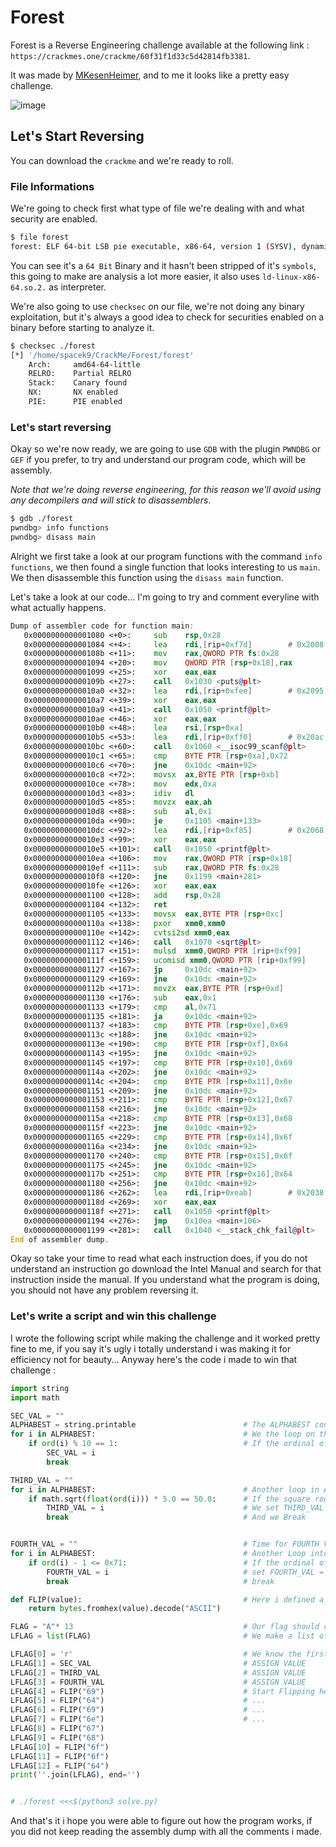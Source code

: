 # Forest
Forest is a Reverse Engineering challenge available at the following link : `https://crackmes.one/crackme/60f31f1d33c5d42814fb3381`.

It was made by [MKesenHeimer](https://crackmes.one/user/MKesenheimer), and to me it looks like a pretty easy challenge.

![image](https://user-images.githubusercontent.com/61102077/131456805-29d3d8c2-99ec-4784-8e8f-5a968a5e53e1.png)

## Let's Start Reversing
You can download the `crackme` and we're ready to roll.

### File Informations
We're going to check first what type of file we're dealing with and what security are enabled.
```bash
$ file forest
forest: ELF 64-bit LSB pie executable, x86-64, version 1 (SYSV), dynamically linked, interpreter /lib64/ld-linux-x86-64.so.2, BuildID[sha1]=3cec36018b4f8638a3f4c1156b074988c0227980, for GNU/Linux 4.4.0, not stripped
```

You can see it's a `64 Bit` Binary and it hasn't been stripped of it's `symbols`, this going to make are analysis a lot more easier, it also uses `ld-linux-x86-64.so.2.` as interpreter.



We're also going to use `checksec` on our file, we're not doing any binary exploitation, but it's always a good idea to check for securities enabled on a binary before starting to analyze it.
```bash
$ checksec ./forest
[*] '/home/spacek9/CrackMe/Forest/forest'
    Arch:     amd64-64-little
    RELRO:    Partial RELRO
    Stack:    Canary found
    NX:       NX enabled
    PIE:      PIE enabled

```

### Let's start reversing
Okay so we're now ready, we are going to use `GDB` with the plugin `PWNDBG` or `GEF` if you prefer, to try and understand our program code, which will be assembly.

*Note that we're doing reverse engineering, for this reason we'll avoid using any decompilers and will stick to disassemblers*.
```bash
$ gdb ./forest
pwndbg> info functions
pwndbg> disass main
```

Alright we first take a look at our program functions with the command `info functions`, we then found a single function that looks interesting to us `main`.
We then disassemble this function using the `disass main` function.

Let's take a look at our code... I'm going to try and comment everyline with what actually happens.
```asm
Dump of assembler code for function main:
   0x0000000000001080 <+0>:     sub    rsp,0x28                           ; We make place on our stack
   0x0000000000001084 <+4>:     lea    rdi,[rip+0xf7d]        # 0x2008    ; We move a string stored at [rip+0xf7d] or 0x2008 if you prefer into rdi
   0x000000000000108b <+11>:    mov    rax,QWORD PTR fs:0x28              ; This is a stack protection
   0x0000000000001094 <+20>:    mov    QWORD PTR [rsp+0x18],rax           ; Still the stack protection
   0x0000000000001099 <+25>:    xor    eax,eax                            ; Still the stack protection
   0x000000000000109b <+27>:    call   0x1030 <puts@plt>                  ; Print the value we moved into rdi
   0x00000000000010a0 <+32>:    lea    rdi,[rip+0xfee]        # 0x2095    ; Move a string stored at [rip+0xfee] or 0x2095 if you prefer into rdi
   0x00000000000010a7 <+39>:    xor    eax,eax                            ; We clear the value into eax, to store our next function call return value
   0x00000000000010a9 <+41>:    call   0x1050 <printf@plt>                ; Call to printf with the string we just moved into rdi
   0x00000000000010ae <+46>:    xor    eax,eax                            ; Clear the return value of our printf function call out of eax
   0x00000000000010b0 <+48>:    lea    rsi,[rsp+0xa]                      ; Move our String Buffer into rsi
   0x00000000000010b5 <+53>:    lea    rdi,[rip+0xff0]        # 0x20ac    ; Move the format specifier located at [rip+0xff0] or 0x20ac if you prefer into rdi
   0x00000000000010bc <+60>:    call   0x1060 <__isoc99_scanf@plt>        ; We call scanf with rsi and rdi as arguments (rsi == our buffer && rdi == format specifier)
   0x00000000000010c1 <+65>:    cmp    BYTE PTR [rsp+0xa],0x72            ; Compare the first character of at [rsp+0xa] with `r` (0x72 or 114)
   0x00000000000010c6 <+70>:    jne    0x10dc <main+92>                   ; If the values are not equal we jump end and the program with fail message
   0x00000000000010c8 <+72>:    movsx  ax,BYTE PTR [rsp+0xb]              ; We move the second value of our string into ax
   0x00000000000010ce <+78>:    mov    edx,0xa                            ; We move 0xa (10) into edx
   0x00000000000010d3 <+83>:    idiv   dl                                 ; We divide ax with dl
   0x00000000000010d5 <+85>:    movzx  eax,ah                             ; We move the remainder into eax
   0x00000000000010d8 <+88>:    sub    al,0x1                             ; We compare the remainder of ([rsp+0xb] % 10 == 1)
   0x00000000000010da <+90>:    je     0x1105 <main+133>                  ; If the remainder was one, we jump to the next set of instruction in the program, else we fail.
   0x00000000000010dc <+92>:    lea    rdi,[rip+0xf85]        # 0x2068    ; This is the Fail string that we move into rdi
   0x00000000000010e3 <+99>:    xor    eax,eax                            ; Clear eax for return value
   0x00000000000010e5 <+101>:   call   0x1050 <printf@plt>                ; Call printf with the string we just moved into rdi
   0x00000000000010ea <+106>:   mov    rax,QWORD PTR [rsp+0x18]           ; Stack Canary   
   0x00000000000010ef <+111>:   sub    rax,QWORD PTR fs:0x28              ; Stack Canary
   0x00000000000010f8 <+120>:   jne    0x1199 <main+281>                  ; Stack Canary Jump
   0x00000000000010fe <+126>:   xor    eax,eax                            ; Stack Canary
   0x0000000000001100 <+128>:   add    rsp,0x28                           ; Adjust stack
   0x0000000000001104 <+132>:   ret                                       ; Program end
   0x0000000000001105 <+133>:   movsx  eax,BYTE PTR [rsp+0xc]             ; Move the third character of our input into eax
   0x000000000000110a <+138>:   pxor   xmm0,xmm0                          ; We call a pxor, why pxor ? Because MMX Instruction Set uses P as a prefix before each of his operations.
   0x000000000000110e <+142>:   cvtsi2sd xmm0,eax                         ; cvtsi2sd stands for convert scalar integer to scalar double, we basically transform a decimal into a double usin MMX Floating Point Registers.
   0x0000000000001112 <+146>:   call   0x1070 <sqrt@plt>                  ; We call square root on our third character double value
   0x0000000000001117 <+151>:   mulsd  xmm0,QWORD PTR [rip+0xf99]        # 0x20b8   ; multiply xmm0 with value at [rip+0xf99]
   0x000000000000111f <+159>:   ucomisd xmm0,QWORD PTR [rip+0xf99]        # 0x20c0  ; ucomisd is defined to compare two doubles. It will indicate that they are one of four things: unordered, equal, greater than or less than. 
   0x0000000000001127 <+167>:   jp     0x10dc <main+92>                   ; Fail the program is Parity flag was enabled by the last instruction
   0x0000000000001129 <+169>:   jne    0x10dc <main+92>                   ; Fail the program if the result weren't equal
   0x000000000000112b <+171>:   movzx  eax,BYTE PTR [rsp+0xd]             ; Move the first character at [rsp+0xd] into eax and zero extend the rest
   0x0000000000001130 <+176>:   sub    eax,0x1                            ; substract our character by 0x1
   0x0000000000001133 <+179>:   cmp    al,0x71                            ; compare it to al this can be traducted to (rsp[0xd] - 1 <= 0x71)
   0x0000000000001135 <+181>:   ja     0x10dc <main+92>                   ; Fail the program if (rsp[0xd] -1 > 0x71)
   0x0000000000001137 <+183>:   cmp    BYTE PTR [rsp+0xe],0x69            ; Compare (rsp[0xe] with 0x69)
   0x000000000000113c <+188>:   jne    0x10dc <main+92>                   ; If they are not equal, FAIL THE PROGRAM
   0x000000000000113e <+190>:   cmp    BYTE PTR [rsp+0xf],0x64            ; Compare (rsp[0xf] with 0x64)
   0x0000000000001143 <+195>:   jne    0x10dc <main+92>                   ; If they are not equal, FAIL THE PROGRAM
   0x0000000000001145 <+197>:   cmp    BYTE PTR [rsp+0x10],0x69           ; Compare (rsp[0x10] with 0x69)
   0x000000000000114a <+202>:   jne    0x10dc <main+92>                   ; If they are not equal, FAIL THE PROGRAM
   0x000000000000114c <+204>:   cmp    BYTE PTR [rsp+0x11],0x6e           ; Compare (rsp[0x11] with 0x6e)
   0x0000000000001151 <+209>:   jne    0x10dc <main+92>                   ; If they are not equal, FAIL THE PROGRAM
   0x0000000000001153 <+211>:   cmp    BYTE PTR [rsp+0x12],0x67           ; Compare (rsp[0x12] with 0x67)
   0x0000000000001158 <+216>:   jne    0x10dc <main+92>                   ; If they are not equal, FAIL THE PROGRAM
   0x000000000000115a <+218>:   cmp    BYTE PTR [rsp+0x13],0x68           ; Compare (rsp[0x13] with 0x68)
   0x000000000000115f <+223>:   jne    0x10dc <main+92>                   ; If they are not equal, FAIL THE PROGRAM
   0x0000000000001165 <+229>:   cmp    BYTE PTR [rsp+0x14],0x6f           ; Compare (rsp[0x14] with 0x6f)
   0x000000000000116a <+234>:   jne    0x10dc <main+92>                   ; If they are not equal, FAIL THE PROGRAM
   0x0000000000001170 <+240>:   cmp    BYTE PTR [rsp+0x15],0x6f           ; Compare (rsp[0x15] with 0x6f)
   0x0000000000001175 <+245>:   jne    0x10dc <main+92>                   ; If they are not equal, FAIL THE PROGRAM
   0x000000000000117b <+251>:   cmp    BYTE PTR [rsp+0x16],0x64           ; Compare (rsp[0x16] with 0x64)
   0x0000000000001180 <+256>:   jne    0x10dc <main+92>                   ; If they are not equal, FAIL THE PROGRAM
   0x0000000000001186 <+262>:   lea    rdi,[rip+0xeab]        # 0x2038    ; MOVE SUCCESS STRING INTO RDI
   0x000000000000118d <+269>:   xor    eax,eax                            ; Clear return value for following function call
   0x000000000000118f <+271>:   call   0x1050 <printf@plt>                ; Print our Win Message
   0x0000000000001194 <+276>:   jmp    0x10ea <main+106>                  ; Jump to main+106 which is our program end
   0x0000000000001199 <+281>:   call   0x1040 <__stack_chk_fail@plt>
End of assembler dump.

```

Okay so take your time to read what each instruction does, if you do not understand an instruction go download the Intel Manual and search for that instruction inside the manual.
If you understand what the program is doing, you should not have any problem reversing it.

### Let's write a script and win this challenge
I wrote the following script while making the challenge and it worked pretty fine to me, if you say it's ugly i totally understand i was making it for efficiency not for beauty...
Anyway here's the code i made to win that challenge :

```py
import string
import math

SEC_VAL = ""
ALPHABEST = string.printable                        # The ALPHABEST contains all printable ASCII Characters
for i in ALPHABEST:                                 # We the loop on these characters to find our second value
    if ord(i) % 10 == 1:                            # If the ordinal of our character modulo 10 is == 1, we now we found a good value so we can break and use this character
        SEC_VAL = i         
        break

THIRD_VAL = ""
for i in ALPHABEST:                                 # Another loop in ALPHABEST to find our third value
    if math.sqrt(float(ord(i))) * 5.0 == 50.0:      # If the square root of our character as a double * 5.0 is == 50.0 we know we have a good value so we can break and use it.
        THIRD_VAL = i                               # We set THIRD_VAL to i
        break                                       # And we Break


FOURTH_VAL = ""                                     # Time for FOURTH VAL
for i in ALPHABEST:                                 # Another Loop into Every ASCII Printable Characters
    if ord(i) - 1 <= 0x71:                          # If the ordinal of our character - 1 <= 0x71 we found a good character and set our fourth value to it
        FOURTH_VAL = i                              # set FOURTH_VAL = i
        break                                       # break

def FLIP(value):                                    # Here i defined a function to turn hexadecimal characters into ASCII a little bit quicker
    return bytes.fromhex(value).decode("ASCII")

FLAG = "A"* 13                                      # Our flag should contain 13 characters this is the size we deduced while reversing our program
LFLAG = list(FLAG)                                  # We make a list of our flag to modify each character more easily

LFLAG[0] = 'r'                                      # We know the first character is 
LFLAG[1] = SEC_VAL                                  # ASSIGN VALUE
LFLAG[2] = THIRD_VAL                                # ASSIGN VALUE
LFLAG[3] = FOURTH_VAL                               # ASSIGN VALUE
LFLAG[4] = FLIP("69")                               # Start Flipping hex to str
LFLAG[5] = FLIP("64")                               # ...
LFLAG[6] = FLIP("69")                               # ...
LFLAG[7] = FLIP("6e")                               # ...
LFLAG[8] = FLIP("67")
LFLAG[9] = FLIP("68")
LFLAG[10] = FLIP("6f")
LFLAG[11] = FLIP("6f")
LFLAG[12] = FLIP("64")
print(''.join(LFLAG), end='')


# ./forest <<<$(python3 solve.py)
```

And that's it i hope you were able to figure out how the program works, if you did not keep reading the assembly dump with all the comments i made.
